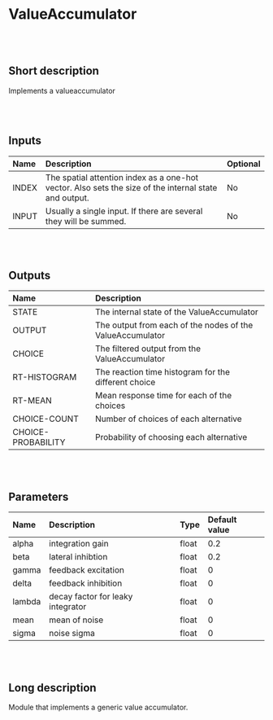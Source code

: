 # ValueAccumulator


<br><br>
## Short description

Implements a valueaccumulator

<br><br>

## Inputs

|Name|Description|Optional|
|:----|:-----------|:-------|
|INDEX|The spatial attention index as a one-hot vector. Also sets the size of the internal state and output.|No|
|INPUT|Usually a single input. If there are several they will be summed.|No|

<br><br>

## Outputs

|Name|Description|
|:----|:-----------|
|STATE|The internal state of the ValueAccumulator|
|OUTPUT|The output from each of the nodes of the ValueAccumulator|
|CHOICE|The filtered output from the ValueAccumulator|
|RT-HISTOGRAM|The reaction time histogram for the different choice|
|RT-MEAN|Mean response time for each of the choices|
|CHOICE-COUNT|Number of choices of each alternative|
|CHOICE-PROBABILITY|Probability of choosing each alternative|

<br><br>

## Parameters

|Name|Description|Type|Default value|
|:----|:-----------|:----|:-------------|
|alpha|integration gain|float|0.2|
|beta|lateral inhibtion|float|0.2|
|gamma|feedback excitation|float|0|
|delta|feedback inhibition|float|0|
|lambda|decay factor for leaky integrator|float|0|
|mean|mean of noise|float|0|
|sigma|noise sigma|float|0|

<br><br>
## Long description
Module that implements a generic value accumulator.